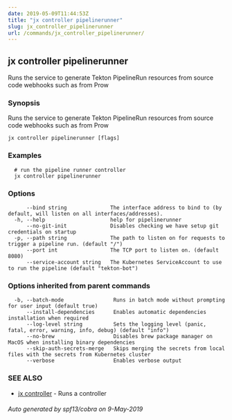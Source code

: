 ```yaml
---
date: 2019-05-09T11:44:53Z
title: "jx controller pipelinerunner"
slug: jx_controller_pipelinerunner
url: /commands/jx_controller_pipelinerunner/
---
```

## jx controller pipelinerunner

Runs the service to generate Tekton PipelineRun resources from source code webhooks such as from Prow

### Synopsis

Runs the service to generate Tekton PipelineRun resources from source code webhooks such as from Prow

```
jx controller pipelinerunner [flags]
```

### Examples

```
  # run the pipeline runner controller
  jx controller pipelinerunner
```

### Options

```
      --bind string              The interface address to bind to (by default, will listen on all interfaces/addresses).
  -h, --help                     help for pipelinerunner
      --no-git-init              Disables checking we have setup git credentials on startup
  -p, --path string              The path to listen on for requests to trigger a pipeline run. (default "/")
      --port int                 The TCP port to listen on. (default 8080)
      --service-account string   The Kubernetes ServiceAccount to use to run the pipeline (default "tekton-bot")
```

### Options inherited from parent commands

```
  -b, --batch-mode                Runs in batch mode without prompting for user input (default true)
      --install-dependencies      Enables automatic dependencies installation when required
      --log-level string          Sets the logging level (panic, fatal, error, warning, info, debug) (default "info")
      --no-brew                   Disables brew package manager on MacOS when installing binary dependencies
      --skip-auth-secrets-merge   Skips merging the secrets from local files with the secrets from Kubernetes cluster
      --verbose                   Enables verbose output
```

### SEE ALSO

* [jx controller](/commands/jx_controller/)	 - Runs a controller

###### Auto generated by spf13/cobra on 9-May-2019
